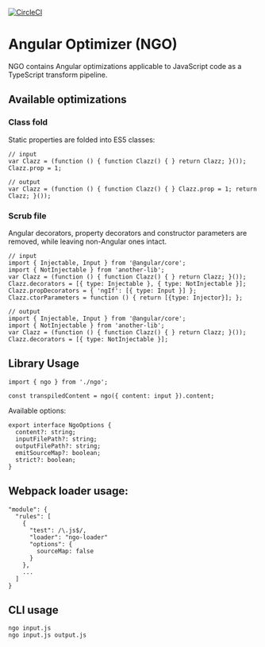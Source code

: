 [![CircleCI](https://circleci.com/gh/angular/ngo/tree/master.svg?style=shield)](https://circleci.com/gh/angular/ngo/tree/master)

# Angular Optimizer (NGO)

NGO contains Angular optimizations applicable to JavaScript code as a TypeScript transform pipeline.

## Available optimizations

### Class fold

Static properties are folded into ES5 classes:

```
// input
var Clazz = (function () { function Clazz() { } return Clazz; }());
Clazz.prop = 1;

// output
var Clazz = (function () { function Clazz() { } Clazz.prop = 1; return Clazz; }());
```

### Scrub file

Angular decorators, property decorators and constructor parameters are removed, while leaving non-Angular ones intact.

```
// input
import { Injectable, Input } from '@angular/core';
import { NotInjectable } from 'another-lib';
var Clazz = (function () { function Clazz() { } return Clazz; }());
Clazz.decorators = [{ type: Injectable }, { type: NotInjectable }];
Clazz.propDecorators = { 'ngIf': [{ type: Input }] };
Clazz.ctorParameters = function () { return [{type: Injector}]; };

// output
import { Injectable, Input } from '@angular/core';
import { NotInjectable } from 'another-lib';
var Clazz = (function () { function Clazz() { } return Clazz; }());
Clazz.decorators = [{ type: NotInjectable }];
```

## Library Usage

```
import { ngo } from './ngo';

const transpiledContent = ngo({ content: input }).content;
```

Available options:
```
export interface NgoOptions {
  content?: string;
  inputFilePath?: string;
  outputFilePath?: string;
  emitSourceMap?: boolean;
  strict?: boolean;
}
```

## Webpack loader usage:

```
"module": {
  "rules": [
    {
      "test": /\.js$/,
      "loader": "ngo-loader"
      "options": {
        sourceMap: false
      }
    },
    ...
  ]
}
```

## CLI usage

```
ngo input.js
ngo input.js output.js
```
